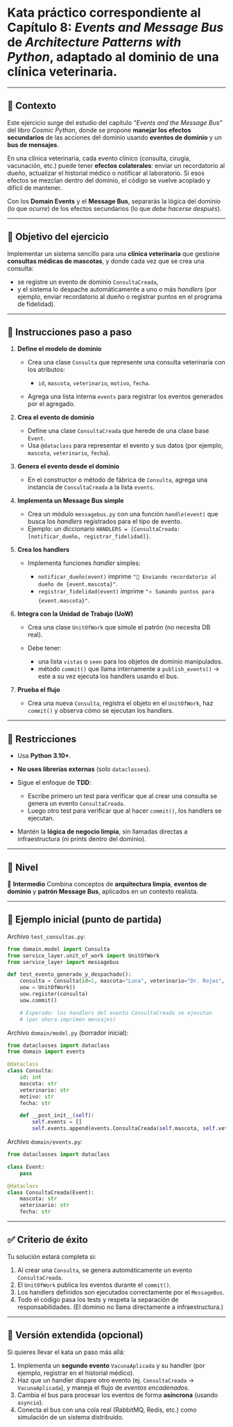 # **Kata práctico** correspondiente al **Capítulo 8: *Events and Message Bus*** de *Architecture Patterns with Python*, adaptado al dominio de una **clínica veterinaria**.

---

## 🧭 **Contexto**

Este ejercicio surge del estudio del capítulo *“Events and the Message Bus”* del libro *Cosmic Python*, donde se propone **manejar los efectos secundarios** de las acciones del dominio usando **eventos de dominio** y un **bus de mensajes**.

En una clínica veterinaria, cada evento clínico (consulta, cirugía, vacunación, etc.) puede tener **efectos colaterales**: enviar un recordatorio al dueño, actualizar el historial médico o notificar al laboratorio.
Si esos efectos se mezclan dentro del dominio, el código se vuelve acoplado y difícil de mantener.

Con los **Domain Events** y el **Message Bus**, separarás la lógica del dominio (lo que *ocurre*) de los efectos secundarios (lo que *debe hacerse después*).

---

## 🎯 **Objetivo del ejercicio**

Implementar un sistema sencillo para una **clínica veterinaria** que gestione **consultas médicas de mascotas**, y donde cada vez que se crea una consulta:

* se registre un evento de dominio `ConsultaCreada`,
* y el sistema lo despache automáticamente a uno o más *handlers* (por ejemplo, enviar recordatorio al dueño o registrar puntos en el programa de fidelidad).

---

## 🧩 **Instrucciones paso a paso**

1. **Define el modelo de dominio**

   * Crea una clase `Consulta` que represente una consulta veterinaria con los atributos:

     * `id`, `mascota`, `veterinario`, `motivo`, `fecha`.
   * Agrega una lista interna `events` para registrar los eventos generados por el agregado.

2. **Crea el evento de dominio**

   * Define una clase `ConsultaCreada` que herede de una clase base `Event`.
   * Usa `@dataclass` para representar el evento y sus datos (por ejemplo, `mascota`, `veterinario`, `fecha`).

3. **Genera el evento desde el dominio**

   * En el constructor o método de fábrica de `Consulta`, agrega una instancia de `ConsultaCreada` a la lista `events`.

4. **Implementa un Message Bus simple**

   * Crea un módulo `messagebus.py` con una función `handle(event)` que busca los *handlers* registrados para el tipo de evento.
   * Ejemplo: un diccionario `HANDLERS = {ConsultaCreada: [notificar_dueño, registrar_fidelidad]}`.

5. **Crea los handlers**

   * Implementa funciones *handler* simples:

     * `notificar_dueño(event)` imprime `"📧 Enviando recordatorio al dueño de {event.mascota}"`.
     * `registrar_fidelidad(event)` imprime `"⭐ Sumando puntos para {event.mascota}"`.

6. **Integra con la Unidad de Trabajo (UoW)**

   * Crea una clase `UnitOfWork` que simule el patrón (no necesita DB real).
   * Debe tener:

     * una lista `vistas` o `seen` para los objetos de dominio manipulados.
     * método `commit()` que llama internamente a `publish_events()` → este a su vez ejecuta los handlers usando el bus.

7. **Prueba el flujo**

   * Crea una nueva `Consulta`, registra el objeto en el `UnitOfWork`, haz `commit()` y observa cómo se ejecutan los handlers.

---

## 🚦 **Restricciones**

* Usa **Python 3.10+**.
* **No uses librerías externas** (solo `dataclasses`).
* Sigue el enfoque de **TDD**:

  * Escribe primero un test para verificar que al crear una consulta se genera un evento `ConsultaCreada`.
  * Luego otro test para verificar que al hacer `commit()`, los handlers se ejecutan.
* Mantén la **lógica de negocio limpia**, sin llamadas directas a infraestructura (ni prints dentro del dominio).

---

## 🧠 **Nivel**

🔹 **Intermedio**
Combina conceptos de **arquitectura limpia**, **eventos de dominio** y **patrón Message Bus**, aplicados en un contexto realista.

---

## 🧱 **Ejemplo inicial (punto de partida)**

Archivo `test_consultas.py`:

```python
from domain.model import Consulta
from service_layer.unit_of_work import UnitOfWork
from service_layer import messagebus

def test_evento_generado_y_despachado():
    consulta = Consulta(id=1, mascota="Luna", veterinario="Dr. Rojas", motivo="Vacunación", fecha="2025-10-19")
    uow = UnitOfWork()
    uow.register(consulta)
    uow.commit()

    # Esperado: los handlers del evento ConsultaCreada se ejecutan
    # (por ahora imprimen mensajes)
```

Archivo `domain/model.py` (borrador inicial):

```python
from dataclasses import dataclass
from domain import events

@dataclass
class Consulta:
    id: int
    mascota: str
    veterinario: str
    motivo: str
    fecha: str

    def __post_init__(self):
        self.events = []
        self.events.append(events.ConsultaCreada(self.mascota, self.veterinario, self.fecha))
```

Archivo `domain/events.py`:

```python
from dataclasses import dataclass

class Event:
    pass

@dataclass
class ConsultaCreada(Event):
    mascota: str
    veterinario: str
    fecha: str
```

---

## ✅ **Criterio de éxito**

Tu solución estará completa si:

1. Al crear una `Consulta`, se genera automáticamente un evento `ConsultaCreada`.
2. El `UnitOfWork` publica los eventos durante el `commit()`.
3. Los handlers definidos son ejecutados correctamente por el `MessageBus`.
4. Todo el código pasa los tests y respeta la separación de responsabilidades.
   (El dominio no llama directamente a infraestructura.)

---

## 🚀 **Versión extendida (opcional)**

Si quieres llevar el kata un paso más allá:

1. Implementa un **segundo evento** `VacunaAplicada` y su handler (por ejemplo, registrar en el historial médico).
2. Haz que un handler dispare otro evento (ej. `ConsultaCreada` → `VacunaAplicada`), y maneja el flujo de *eventos encadenados*.
3. Cambia el bus para procesar los eventos de forma **asíncrona** (usando `asyncio`).
4. Conecta el bus con una cola real (RabbitMQ, Redis, etc.) como simulación de un sistema distribuido.